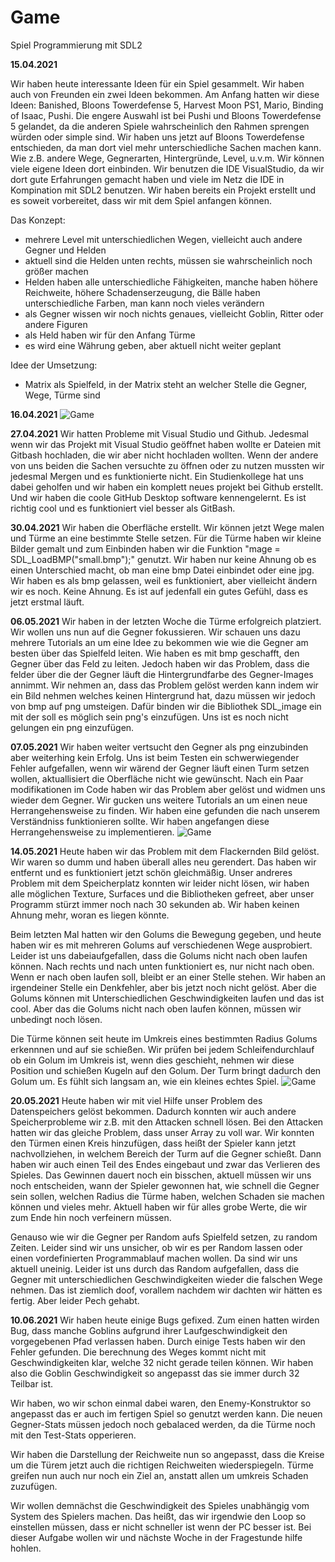 # Game

Spiel Programmierung mit SDL2

**15.04.2021**

Wir haben heute interessante Ideen für ein Spiel gesammelt.
Wir haben auch von Freunden ein zwei Ideen bekommen. 
Am Anfang hatten wir diese Ideen: Banished, Bloons Towerdefense 5, Harvest Moon PS1, Mario, Binding of Isaac, Pushi. 
Die engere Auswahl ist bei Pushi und Bloons Towerdefense 5 gelandet, da die anderen Spiele wahrscheinlich den Rahmen sprengen würden oder simple sind.
Wir haben uns jetzt auf Bloons Towerdefense entschieden, da man dort viel mehr unterschiedliche Sachen machen kann. Wie z.B. andere Wege, Gegnerarten, Hintergründe, Level, u.v.m. Wir können viele eigene Ideen dort einbinden.
Wir benutzen die IDE VisualStudio, da wir dort gute Erfahrungen gemacht haben und viele im Netz die IDE in Kompination mit SDL2 benutzen. Wir haben bereits ein Projekt erstellt und es soweit vorbereitet, dass wir mit dem Spiel anfangen können.


Das Konzept:

- mehrere Level mit unterschiedlichen Wegen, vielleicht auch andere Gegner und Helden
- aktuell sind die Helden unten rechts, müssen sie wahrscheinlich noch größer machen
- Helden haben alle unterschiedliche Fähigkeiten, manche haben höhere Reichweite, höhere Schadenserzeugung, die Bälle haben unterschiedliche Farben, man kann noch vieles verändern
- als Gegner wissen wir noch nichts genaues, vielleicht Goblin, Ritter oder andere Figuren
- als Held haben wir für den Anfang Türme
- es wird eine Währung geben, aber aktuell nicht weiter geplant

Idee der Umsetzung:
- Matrix als Spielfeld, in der Matrix steht an welcher Stelle die Gegner, Wege, Türme sind


**16.04.2021**
![Game](gitter1.png)


**27.04.2021**
Wir hatten Probleme mit Visual Studio und Github. Jedesmal wenn wir das Projekt mit Visual Studio geöffnet haben wollte er Dateien mit Gitbash hochladen, die wir aber nicht hochladen wollten. Wenn der andere von uns beiden die Sachen versuchte zu öffnen oder zu nutzen mussten wir jedesmal Mergen und es funktionierte nicht. 
Ein Studienkollege hat uns dabei geholfen und wir haben ein komplett neues projekt bei Github erstellt. Und wir haben die coole GitHub Desktop software kennengelernt. Es ist richtig cool und es funktioniert viel besser als GitBash.

**30.04.2021**
Wir haben die Oberfläche erstellt. Wir können jetzt Wege malen und Türme an eine bestimmte Stelle setzen. Für die Türme haben wir kleine Bilder gemalt und zum Einbinden haben wir die Funktion "mage = SDL_LoadBMP("small.bmp");" genutzt. Wir haben nur keine Ahnung ob es einen Unterschied macht, ob man eine bmp Datei einbindet oder eine jpg. Wir haben es als bmp gelassen, weil es funktioniert, aber vielleicht ändern wir es noch. Keine Ahnung. Es ist auf jedenfall ein gutes Gefühl, dass es jetzt erstmal läuft.

**06.05.2021**
Wir haben in der letzten Woche die Türme erfolgreich platziert. Wir wollen uns nun auf die Gegner fokussieren.
Wir schauen uns dazu mehrere Tutorials an um eine Idee zu bekommen wie wie die Gegner am besten über das Spielfeld leiten.
Wie haben es mit bmp geschafft, den Gegner über das Feld zu leiten. Jedoch haben wir das Problem, dass die felder über die der Gegner läuft die Hintergrundfarbe des Gegner-Images annimmt. 
Wir nehmen an, dass das Problem gelöst werden kann indem wir ein Bild nehmen welches keinen Hintergrund hat, dazu müssen wir jedoch von bmp auf png umsteigen.
Dafür binden wir die Bibliothek SDL_image ein mit der soll es möglich sein png's einzufügen.
Uns ist es noch nicht gelungen ein png einzufügen.

**07.05.2021**
Wir haben weiter vertsucht den Gegner als png einzubinden aber weiterhing kein Erfolg.
Uns ist beim Testen ein schwerwiegender Fehler aufgefallen, wenn wir wärend der Gegner läuft einen Turm setzen wollen, aktuallisiert die Oberfläche nicht wie gewünscht.
Nach ein Paar modifikationen im Code haben wir das Problem aber gelöst und widmen uns wieder dem Gegner.
Wir gucken uns weitere Tutorials an um einen neue Herrangehensweise zu finden. Wir haben eine gefunden die nach unserem Verständniss funktionieren sollte.
Wir haben angefangen diese Herrangehensweise zu implementieren.
![Game](Unbenannt.JPG)

**14.05.2021**
Heute haben wir das Problem mit dem Flackernden Bild gelöst. Wir waren so dumm und haben überall alles neu gerendert. Das haben wir entfernt und es funktioniert jetzt schön gleichmäßig. Unser andreres Problem mit dem Speicherplatz konnten wir leider nicht lösen, wir haben alle möglichen Texture, Surfaces und die Bibliotheken gefreet, aber unser Programm stürzt immer noch nach 30 sekunden ab. Wir haben keinen Ahnung mehr, woran es liegen könnte. 

Beim letzten Mal hatten wir den Golums die Bewegung gegeben, und heute haben wir es mit mehreren Golums auf verschiedenen Wege ausprobiert. Leider ist uns dabeiaufgefallen, dass die Golums nicht nach oben laufen können. Nach rechts und nach unten funktioniert es, nur nicht nach oben. Wenn er nach oben laufen soll, bleibt er an einer Stelle stehen. Wir haben an irgendeiner Stelle ein Denkfehler, aber bis jetzt noch nicht gelöst. Aber die Golums können mit Unterschiedlichen Geschwindigkeiten laufen und das ist cool. Aber das die Golums nicht nach oben laufen können, müssen wir unbedingt noch lösen.

Die Türme können seit heute im Umkreis eines bestimmten Radius  Golums erkennnen und auf sie schießen. Wir prüfen bei jedem Schleifendurchlauf ob ein Golum im Umkreis ist, wenn dies geschieht, nehmen wir diese Position und schießen Kugeln auf den Golum. Der Turm bringt dadurch den Golum um.  Es fühlt sich langsam an, wie ein kleines echtes Spiel.
![Game](TuermeSchießen.JPG)


**20.05.2021**
Heute haben wir mit viel Hilfe unser Problem des Datenspeichers gelöst bekommen. 
Dadurch konnten wir auch andere Speicherprobleme wir z.B. mit den Attacken schnell lösen. Bei den Attacken hatten wir das gleiche Problem, dass unser Array zu voll war. 
Wir konnten den Türmen einen Kreis hinzufügen, dass heißt der Spieler kann jetzt nachvollziehen, in welchem Bereich der Turm auf die Gegner schießt. Dann haben wir auch einen Teil des Endes eingebaut und zwar das Verlieren des Spieles. Das Gewinnen dauert noch ein bisschen, aktuell müssen wir uns noch entscheiden, wann der Spieler gewonnen hat, wie schnell die Gegner sein sollen, welchen Radius die Türme haben, welchen Schaden sie machen können und vieles mehr. Aktuell haben wir für alles grobe Werte, die wir zum Ende hin noch verfeinern müssen. 

Genauso wie wir die Gegner per Random aufs Spielfeld setzen, zu random Zeiten. Leider sind wir uns unsicher, ob wir es per Random lassen oder einen vordefinierten Programmablauf machen wollen. Da sind wir uns aktuell uneinig. Leider ist uns durch das Random aufgefallen, dass die Gegner mit unterschiedlichen Geschwindigkeiten wieder die falschen Wege nehmen. Das ist ziemlich doof, vorallem nachdem wir dachten wir hätten es fertig. Aber leider Pech gehabt.


**10.06.2021**
Wir haben heute einige Bugs gefixed. Zum einen hatten wirden Bug, dass manche Goblins aufgrund ihrer Laufgeschwindigkeit den vorgegebenen Pfad verlassen haben. Durch einige Tests haben wir den Fehler gefunden. Die berechnung des Weges kommt nicht mit Geschwindigkeiten klar, welche 32 nicht gerade teilen können. Wir haben also die Goblin Geschwindigkeit so angepasst das sie immer durch 32 Teilbar ist.

Wir haben, wo wir schon einmal dabei waren, den Enemy-Konstruktor so angepasst das er auch im fertigen Spiel so genutzt werden kann. Die neuen Gegner-Stats müssen jedoch noch gebalaced werden, da die Türme noch mit den Test-Stats opperieren.

Wir haben die Darstellung der Reichweite nun so angepasst, dass die Kreise um die Türem jetzt auch die richtigen Reichweiten wiederspiegeln. Türme greifen nun auch nur noch ein Ziel an, anstatt allen um umkreis Schaden zuzufügen.

Wir wollen demnächst die Geschwindigkeit des Spieles unabhängig vom System des Spielers machen. Das heißt, das wir irgendwie den Loop so einstellen müssen, dass er nicht schneller ist wenn der PC besser ist. Bei dieser Aufgabe wollen wir und nächste Woche in der Fragestunde hilfe hohlen.
